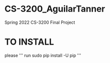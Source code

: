 # CS-3200_AguilarTanner
Spring 2022 CS-3200 Final Project


# TO INSTALL
please 
'''
run sudo pip install -U pip
'''
